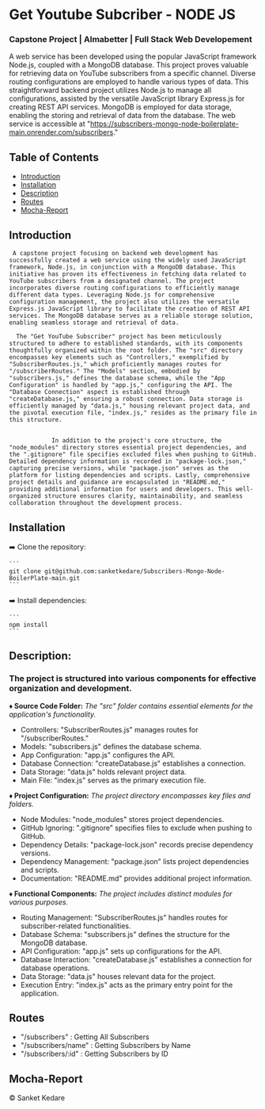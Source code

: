 # Get Youtube Subcriber - NODE JS

### Capstone Project | **Almabetter** | Full Stack Web Developement

A web service has been developed using the popular JavaScript framework Node.js, coupled with a MongoDB database. This project proves valuable for retrieving data on YouTube subscribers from a specific channel. Diverse routing configurations are employed to handle various types of data. This straightforward backend project utilizes Node.js to manage all configurations, assisted by the versatile JavaScript library Express.js for creating REST API services. MongoDB is employed for data storage, enabling the storing and retrieval of data from the database. The web service is accessible at "https://subscribers-mongo-node-boilerplate-main.onrender.com/subscribers."

## Table of Contents

- [Introduction](#introduction)
- [Installation](#installation)
- [Description](#description)
- [Routes](#routes)
- [Mocha-Report](#mocha-report)

## Introduction

     A capstone project focusing on backend web development has successfully created a web service using the widely used JavaScript framework, Node.js, in conjunction with a MongoDB database. This initiative has proven its effectiveness in fetching data related to YouTube subscribers from a designated channel. The project incorporates diverse routing configurations to efficiently manage different data types. Leveraging Node.js for comprehensive configuration management, the project also utilizes the versatile Express.js JavaScript library to facilitate the creation of REST API services. The MongoDB database serves as a reliable storage solution, enabling seamless storage and retrieval of data.

      The "Get YouTube Subscriber" project has been meticulously structured to adhere to established standards, with its components thoughtfully organized within the root folder. The "src" directory encompasses key elements such as "Controllers," exemplified by "SubscriberRoutes.js," which proficiently manages routes for "/subscriberRoutes." The "Models" section, embodied by "subscribers.js," defines the database schema, while the "App Configuration" is handled by "app.js," configuring the API. The "Database Connection" aspect is established through "createDatabase.js," ensuring a robust connection. Data storage is efficiently managed by "data.js," housing relevant project data, and the pivotal execution file, "index.js," resides as the primary file in this structure.


                In addition to the project's core structure, the "node_modules" directory stores essential project dependencies, and the ".gitignore" file specifies excluded files when pushing to GitHub. Detailed dependency information is recorded in "package-lock.json," capturing precise versions, while "package.json" serves as the platform for listing dependencies and scripts. Lastly, comprehensive project details and guidance are encapsulated in "README.md," providing additional information for users and developers. This well-organized structure ensures clarity, maintainability, and seamless collaboration throughout the development process.

## Installation

➡️ Clone the repository:

    ```
    git clone git@github.com:sanketkedare/Subscribers-Mongo-Node-BoilerPlate-main.git
    ```

➡️ Install dependencies:

    ```
    npm install
    ```

## Description:

### The project is structured into various components for effective organization and development.

**♦️ Source Code Folder:**
_The "src" folder contains essential elements for the application's functionality._

- Controllers: "SubscriberRoutes.js" manages routes for "/subscriberRoutes."
- Models: "subscribers.js" defines the database schema.
- App Configuration: "app.js" configures the API.
- Database Connection: "createDatabase.js" establishes a connection.
- Data Storage: "data.js" holds relevant project data.
- Main File: "index.js" serves as the primary execution file.

**♦️ Project Configuration:**
_The project directory encompasses key files and folders._

- Node Modules: "node_modules" stores project dependencies.
- GitHub Ignoring: ".gitignore" specifies files to exclude when pushing to GitHub.
- Dependency Details: "package-lock.json" records precise dependency versions.
- Dependency Management: "package.json" lists project dependencies and scripts.
- Documentation: "README.md" provides additional project information.

**♦️ Functional Components:**
_The project includes distinct modules for various purposes._

- Routing Management: "SubscriberRoutes.js" handles routes for subscriber-related functionalities.
- Database Schema: "subscribers.js" defines the structure for the MongoDB database.
- API Configuration: "app.js" sets up configurations for the API.
- Database Interaction: "createDatabase.js" establishes a connection for database operations.
- Data Storage: "data.js" houses relevant data for the project.
- Execution Entry: "index.js" acts as the primary entry point for the application.

## Routes

- "/subscribers" : Getting All Subscribers
- "/subscribers/name" : Getting Subscribers by Name
- "/subscribers/:id" : Getting Subscribers by ID

## Mocha-Report

© Sanket Kedare
